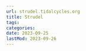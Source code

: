 ```yaml
---
url: strudel.tidalcycles.org
title: Strudel
tags:
categories:
date: 2023-09-25
lastMod: 2023-09-26
---
```


